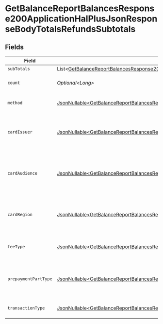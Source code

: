 # GetBalanceReportBalancesResponse200ApplicationHalPlusJsonResponseBodyTotalsRefundsSubtotals


## Fields

| Field                                                                                                                                                                                                                                                  | Type                                                                                                                                                                                                                                                   | Required                                                                                                                                                                                                                                               | Description                                                                                                                                                                                                                                            | Example                                                                                                                                                                                                                                                |
| ------------------------------------------------------------------------------------------------------------------------------------------------------------------------------------------------------------------------------------------------------ | ------------------------------------------------------------------------------------------------------------------------------------------------------------------------------------------------------------------------------------------------------ | ------------------------------------------------------------------------------------------------------------------------------------------------------------------------------------------------------------------------------------------------------ | ------------------------------------------------------------------------------------------------------------------------------------------------------------------------------------------------------------------------------------------------------ | ------------------------------------------------------------------------------------------------------------------------------------------------------------------------------------------------------------------------------------------------------ |
| `subTotals`                                                                                                                                                                                                                                            | List\<[GetBalanceReportBalancesResponse200ApplicationHalPlusJsonResponseBodyTotalsRefundsPendingSubTotals](../../models/operations/GetBalanceReportBalancesResponse200ApplicationHalPlusJsonResponseBodyTotalsRefundsPendingSubTotals.md)>             | :heavy_minus_sign:                                                                                                                                                                                                                                     | N/A                                                                                                                                                                                                                                                    |                                                                                                                                                                                                                                                        |
| `count`                                                                                                                                                                                                                                                | *Optional\<Long>*                                                                                                                                                                                                                                      | :heavy_minus_sign:                                                                                                                                                                                                                                     | Number of transactions of this type                                                                                                                                                                                                                    | 50                                                                                                                                                                                                                                                     |
| `method`                                                                                                                                                                                                                                               | [JsonNullable\<GetBalanceReportBalancesResponse200ApplicationHalPlusJsonResponseBodyTotalsRefundsMethod>](../../models/operations/GetBalanceReportBalancesResponse200ApplicationHalPlusJsonResponseBodyTotalsRefundsMethod.md)                         | :heavy_minus_sign:                                                                                                                                                                                                                                     | Payment type of the transactions                                                                                                                                                                                                                       | creditcard                                                                                                                                                                                                                                             |
| `cardIssuer`                                                                                                                                                                                                                                           | [JsonNullable\<GetBalanceReportBalancesResponse200ApplicationHalPlusJsonResponseBodyTotalsRefundsCardIssuer>](../../models/operations/GetBalanceReportBalancesResponse200ApplicationHalPlusJsonResponseBodyTotalsRefundsCardIssuer.md)                 | :heavy_minus_sign:                                                                                                                                                                                                                                     | In case of payments transactions with card, the card issuer will be available                                                                                                                                                                          | amex                                                                                                                                                                                                                                                   |
| `cardAudience`                                                                                                                                                                                                                                         | [JsonNullable\<GetBalanceReportBalancesResponse200ApplicationHalPlusJsonResponseBodyTotalsRefundsCardAudience>](../../models/operations/GetBalanceReportBalancesResponse200ApplicationHalPlusJsonResponseBodyTotalsRefundsCardAudience.md)             | :heavy_minus_sign:                                                                                                                                                                                                                                     | In case of payments trnsactions with card, the card audience will be available.                                                                                                                                                                        | other                                                                                                                                                                                                                                                  |
| `cardRegion`                                                                                                                                                                                                                                           | [JsonNullable\<GetBalanceReportBalancesResponse200ApplicationHalPlusJsonResponseBodyTotalsRefundsCardRegion>](../../models/operations/GetBalanceReportBalancesResponse200ApplicationHalPlusJsonResponseBodyTotalsRefundsCardRegion.md)                 | :heavy_minus_sign:                                                                                                                                                                                                                                     | In case of payments transactions with card, the card region will be available.                                                                                                                                                                         | domestic                                                                                                                                                                                                                                               |
| `feeType`                                                                                                                                                                                                                                              | [JsonNullable\<GetBalanceReportBalancesResponse200ApplicationHalPlusJsonResponseBodyTotalsRefundsFeeType>](../../models/operations/GetBalanceReportBalancesResponse200ApplicationHalPlusJsonResponseBodyTotalsRefundsFeeType.md)                       | :heavy_minus_sign:                                                                                                                                                                                                                                     | Present when the transaction represents a fee.                                                                                                                                                                                                         | payment-fee                                                                                                                                                                                                                                            |
| `prepaymentPartType`                                                                                                                                                                                                                                   | [JsonNullable\<GetBalanceReportBalancesResponse200ApplicationHalPlusJsonResponseBodyTotalsRefundsPrepaymentPartType>](../../models/operations/GetBalanceReportBalancesResponse200ApplicationHalPlusJsonResponseBodyTotalsRefundsPrepaymentPartType.md) | :heavy_minus_sign:                                                                                                                                                                                                                                     | Prepayment part: fee itself, reimbursement, discount, VAT or rounding compensation.                                                                                                                                                                    | fee                                                                                                                                                                                                                                                    |
| `transactionType`                                                                                                                                                                                                                                      | [JsonNullable\<GetBalanceReportBalancesResponse200ApplicationHalPlusJsonResponseBodyTotalsRefundsTransactionType>](../../models/operations/GetBalanceReportBalancesResponse200ApplicationHalPlusJsonResponseBodyTotalsRefundsTransactionType.md)       | :heavy_minus_sign:                                                                                                                                                                                                                                     | Represents the transaction type                                                                                                                                                                                                                        | payment                                                                                                                                                                                                                                                |